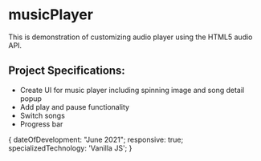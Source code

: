 # musicPlayer

This is demonstration of customizing audio player using the HTML5 audio API.

## Project Specifications:

- Create UI for music player including spinning image and song detail popup
- Add play and pause functionality
- Switch songs
- Progress bar

{ dateOfDevelopment: "June 2021"; responsive: true; specializedTechnology: 'Vanilla JS'; }
